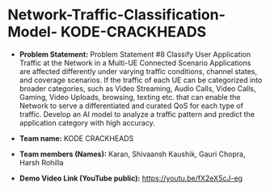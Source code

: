 # Network-Traffic-Classification-Model- KODE-CRACKHEADS

- **Problem Statement:** 
Problem Statement #8
Classify User Application Traffic at the Network in a Multi-UE Connected Scenario
Applications are affected differently under varying traffic conditions, channel states, and 
coverage scenarios. If the traffic of each UE can be categorized into broader categories, such as 
Video Streaming, Audio Calls, Video Calls, Gaming, Video Uploads, browsing, texting etc. that 
can enable the Network to serve a differentiated and curated QoS for each type of traffic. Develop 
an AI model to analyze a traffic pattern and predict the application category with high accuracy.

- **Team name:** 
KODE CRACKHEADS 

- **Team members (Names):** 
Karan, Shivaansh Kaushik, Gauri Chopra, Harsh Rohilla

- **Demo Video Link (YouTube public):** 
https://youtu.be/fX2eX5cJ-eg


